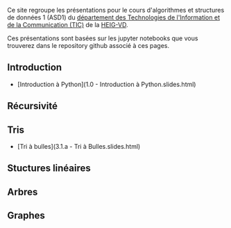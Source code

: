 
Ce site regroupe les présentations pour le cours d'algorithmes et structures de données 1 (ASD1) du [département des Technologies de l'Information et de la Communication (TIC)](https://heig-vd.ch/a-propos/heig-vd/organisation/departements/tic) de la [
HEIG-VD](http://www.heig-vd.ch).

Ces présentations sont basées sur les jupyter notebooks que vous trouverez dans le repository github associé à ces pages.

## Introduction

* [Introduction à Python](1.0 - Introduction à Python.slides.html)

## Récursivité

## Tris

* [Tri à bulles](3.1.a - Tri à Bulles.slides.html)

## Stuctures linéaires

## Arbres

## Graphes

